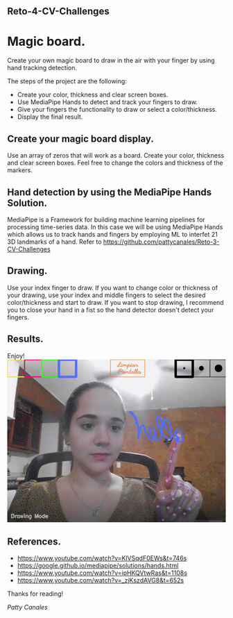 ## Reto-4-CV-Challenges

# Magic board.
Create your own magic board to draw in the air with your finger by using hand tracking detection.

The steps of the project are the following:
  - Create your color, thickness and clear screen boxes.
  - Use MediaPipe Hands to detect and track your fingers to draw.
  - Give your fingers the functionality to draw or select a color/thickness.
  - Display the final result.

## Create your magic board display.
Use an array of zeros that will work as a board.
Create your color, thickness and clear screen boxes. Feel free to change the colors and thickness of the markers.

## Hand detection by using the MediaPipe Hands Solution.
MediaPipe is a Framework for building machine learning pipelines for processing time-series data. In this case we will be using MediaPipe Hands which allows us to track hands and fingers by employing ML to interfet 21 3D landmarks of a hand.
Refer to https://github.com/pattycanales/Reto-3-CV-Challenges

## Drawing.
Use your index finger to draw. If you want to change color or thickness of your drawing, use your index and middle fingers to select the desired color/thickness and start to draw.
If you want to stop drawing, I recommend you to close your hand in a fist so the hand detector doesn't detect your fingers.

## Results.
Enjoy!
![Reto-4-CV-Challenges](finalresult4.png)

## References.
  - https://www.youtube.com/watch?v=KlVSqdF0EWs&t=746s
  - https://google.github.io/mediapipe/solutions/hands.html
  - https://www.youtube.com/watch?v=ipHKQVtwRas&t=1108s
  - https://www.youtube.com/watch?v=_zjKszdAVG8&t=652s

Thanks for reading!

_Patty Canales_
